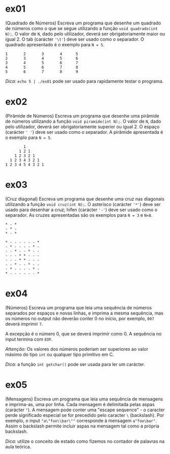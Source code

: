 # ex01

(Quadrado de Números) Escreva um programa que desenhe um quadrado de números como o que se segue utilizando a função `void quadrado(int N);`. O valor de `N`, dado pelo utilizador, deverá ser obrigatoriamente maior ou igual 2. O tab (carácter `'\t'`) deve ser usado como o separador. O quadrado apresentado é o exemplo para `N = 5`.

```
1       2       3       4      5
2       3       4       5      6
3       4       5       6      7
4       5       6       7      8
5       6       7       8      9
```

*Dica:* `echo 5 | ./ex01` pode ser usado para rapidamente testar o programa.

# ex02

(Pirâmide de Números) Escreva um programa que desenhe uma pirâmide de números utilizando a função `void piramide(int N);`. O valor de `N`, dado pelo utilizador, deverá ser obrigatoriamente superior ou igual 2. O espaço (carácter `' '`) deve ser usado como o separador.
A pirâmide apresentada é o exemplo para `N = 5`.

```
        1
      1 2 1
    1 2 3 2 1
  1 2 3 4 3 2 1
1 2 3 4 5 4 3 2 1
```

# ex03

(Cruz diagonal) Escreva um programa que desenhe uma cruz nas diagonais utilizando a função `void cruz(int N);`.  O asterisco (carácter `'*'`) deve ser usado para desenhar a cruz; hífen (carácter `'-'`) deve ser usado como o separador. As cruzes apresentadas são os exemplos para `N = 3` e `N=8`.

```
* - *
- * -
* - *
```

```
* - - - - - - *
- * - - - - * -
- - * - - * - -
- - - * * - - -
- - - * * - - -
- - * - - * - -
- * - - - - * -
* - - - - - - *
```

# ex04

(Números) Escreva um programa que leia uma sequência de números separados por espaços e novas linhas,
e imprima a mesma sequência, mas os números no output não deverão conter 0 no início, por exemplo, `007` deverá imprimir `7`.

A excepção é o número 0, que se deverá imprimir como 0.
A sequência no input termina com `EOF`.

*Attenção:* Os valores dos números poderiam ser superiores ao valor máximo do tipo `int` ou qualquer tipo primitivo em C.

*Dica:* a função `int getchar()` pode ser usada para ler um carácter.

# ex05

(Mensagens) Escreva um programa que leia uma sequência de mensagens e imprima-as, uma por linha.
Cada mensagem é delimitada pelas aspas (carácter `"`). A mensagem pode conter uma "escape sequence" - o caracter perde significado especial se for precedido pelo caracter `\` (backslash). Por exemplo, o input `"a\"foo\\bar\""` corresponde à mensagem `a"foo\bar"`. Assim o backslash permite incluir aspas na mensagem tal como a própria backslash.

*Dica:* utilize o conceito de estado como fizemos no contador de palavras na aula teórica.
